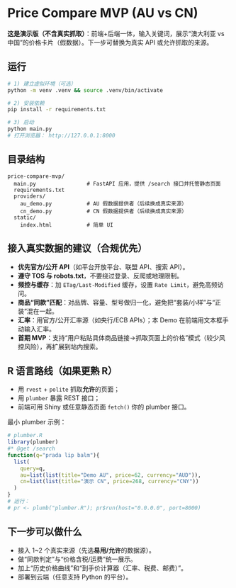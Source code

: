 # Price Compare MVP (AU vs CN)

**这是演示版（不含真实抓取）**：前端+后端一体，输入关键词，展示“澳大利亚 vs 中国”的价格卡片（假数据）。下一步可替换为真实 API 或允许抓取的来源。

## 运行

```bash
# 1) 建立虚拟环境（可选）
python -m venv .venv && source .venv/bin/activate  

# 2) 安装依赖
pip install -r requirements.txt

# 3) 启动
python main.py
# 打开浏览器： http://127.0.0.1:8000
```

## 目录结构
```
price-compare-mvp/
  main.py                # FastAPI 应用，提供 /search 接口并托管静态页面
  requirements.txt
  providers/
    au_demo.py           # AU 假数据提供者（后续换成真实来源）
    cn_demo.py           # CN 假数据提供者（后续换成真实来源）
  static/
    index.html           # 简单 UI
```

## 接入真实数据的建议（合规优先）
- **优先官方/公开 API**（如平台开放平台、联盟 API、搜索 API）。
- **遵守 TOS 与 robots.txt**，不要绕过登录、反爬或地理限制。
- **频控与缓存**：加 `ETag/Last-Modified` 缓存，设置 `Rate Limit`，避免高频访问。
- **商品“同款”匹配**：对品牌、容量、型号做归一化，避免把“套装/小样”与“正装”混在一起。
- **汇率**：用官方/公开汇率源（如央行/ECB APIs）；本 Demo 在前端用文本框手动输入汇率。
- **首期 MVP**：支持“用户粘贴具体商品链接→抓取页面上的价格”模式（较少风控风险），再扩展到站内搜索。

## R 语言路线（如果更熟 R）
- 用 `rvest` + `polite` 抓取**允许**的页面；
- 用 `plumber` 暴露 REST 接口；
- 前端可用 Shiny 或任意静态页面 `fetch()` 你的 plumber 接口。

最小 plumber 示例：
```r
# plumber.R
library(plumber)
#* @get /search
function(q="prada lip balm"){
  list(
    query=q,
    au=list(list(title="Demo AU", price=62, currency="AUD")),
    cn=list(list(title="演示 CN", price=268, currency="CNY"))
  )
}
# 运行：
# pr <- plumb("plumber.R"); pr$run(host="0.0.0.0", port=8000)
```

## 下一步可以做什么
- 接入 1~2 个真实来源（先选**易用/允许**的数据源）。
- 做“同款判定”与“价格含税/运费”统一展示。
- 加上“历史价格曲线”和“到手价计算器（汇率、税费、邮费）”。
- 部署到云端（任意支持 Python 的平台）。
